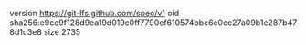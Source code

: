 version https://git-lfs.github.com/spec/v1
oid sha256:e9ce9f128d9ea19d019c0ff7790ef610574bbc6c0cc27a09b1e287b478d1c3e8
size 2735
